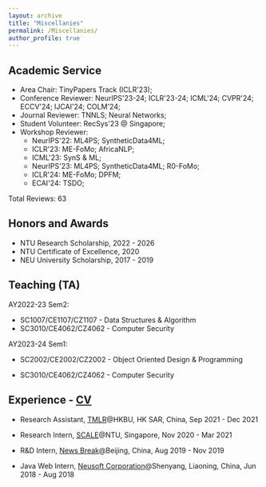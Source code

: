 ```yaml
---
layout: archive
title: "Miscellanies"
permalink: /Miscellanies/
author_profile: true
---
```


## Academic Service

* Area Chair: TinyPapers Track (ICLR'23);
* Conference Reviewer: NeurIPS'23-24; ICLR'23-24; ICML'24; CVPR'24; ECCV'24; IJCAI'24; COLM'24;
* Journal Reviewer: TNNLS; Neural Networks;
* Student Volunteer: RecSys'23 @ Singapore;
* Workshop Reviewer:
  * NeurIPS'22: ML4PS; SyntheticData4ML;
  * ICLR'23: ME-FoMo; AfricaNLP;
  * ICML'23: SynS & ML;
  * NeurIPS'23: ML4PS; SyntheticData4ML; R0-FoMo;
  * ICLR'24: ME-FoMo; DPFM;
  * ECAI'24: TSDO;

<!-- Workshop Reviewer: [ML4PS](https://ml4physicalsciences.github.io/2022), [SyntheticData4ML](https://www.syntheticdata4ml.vanderschaar-lab.com) (NeurIPS'22); [ME-FoMo](https://sites.google.com/view/me-fomo2023), [AfricaNLP](https://sites.google.com/view/africanlp2023) (ICLR'23); [SynS & ML](https://syns-ml.github.io/2023) (ICML'23); [ML4PS](https://ml4physicalsciences.github.io/2023), [SyntheticData4ML](https://www.syntheticdata4ml.vanderschaar-lab.com), [R0-FoMo](https://sites.google.com/view/r0-fomo) (NeurIPS'23); [ME-FoMo](https://sites.google.com/view/me-fomo2024), [DPFM](https://sites.google.com/view/dpfm-iclr24) (ICLR'24); -->

Total Reviews: 63

## Honors and Awards

* NTU Research Scholarship, 2022 - 2026
* NTU Certificate of Excellence, 2020
* NEU University Scholarship, 2017 - 2019

## Teaching (TA)

AY2022-23 Sem2:

* SC1007/CE1107/CZ1107 - Data Structures & Algorithm
* SC3010/CE4062/CZ4062 - Computer Security

AY2023-24 Sem1:

* SC2002/CE2002/CZ2002 - Object Oriented Design & Programming

* SC3010/CE4062/CZ4062 - Computer Security

## Experience - [CV](https://royalskye.github.io/files/CV_20210602.pdf)

* Research Assistant, [TMLR](https://bhanml.github.io/)@HKBU, HK SAR, China, Sep 2021 - Dec 2021

* Research Intern, [SCALE](https://www.ntu.edu.sg/scale)@NTU, Singapore, Nov 2020 - Mar 2021

* R&D Intern, [News Break](https://www.newsbreak.com/about)@Beijing, China, Aug 2019 - Nov 2019 

* Java Web Intern, [Neusoft Corporation](https://en.wikipedia.org/wiki/Neusoft)@Shenyang, Liaoning, China, Jun 2018 - Aug 2018


